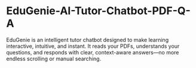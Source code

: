 # EduGenie-AI-Tutor-Chatbot-PDF-Q-A
EduGenie is an intelligent tutor chatbot designed to make learning interactive, intuitive, and instant. It reads your PDFs, understands your questions, and responds with clear, context-aware answers—no more endless scrolling or manual searching.
